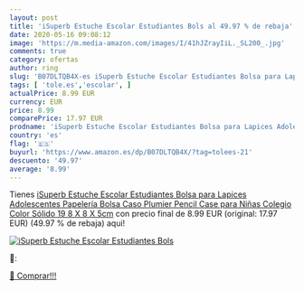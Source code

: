 ```yaml
---
layout: post
title: 'iSuperb Estuche Escolar Estudiantes Bols al 49.97 % de rebaja'
date: 2020-05-16 09:08:12
image: 'https://m.media-amazon.com/images/I/41hJZrayIiL._SL200_.jpg'
comments: true
category: ofertas
author: ring
slug: 'B07DLTQB4X-es iSuperb Estuche Escolar Estudiantes Bolsa para Lapices...'
tags: [ 'tole.es','escolar', ]
actualPrice: 8.99 EUR
currency: EUR
price: 8.99
comparePrice: 17.97 EUR
prodname: 'iSuperb Estuche Escolar Estudiantes Bolsa para Lapices Adolescentes Papelería Bolsa Caso Plumier Pencil Case para Niñas Colegio Color Sólido 19 8 X 8 X 5cm'
country: 'es'
flag: '🇪🇸'
buyurl: 'https://www.amazon.es/dp/B07DLTQB4X/?tag=tolees-21'
descuento: '49.97'
average: '8.99'
---
```


Tienes [iSuperb Estuche Escolar Estudiantes Bolsa para Lapices Adolescentes Papelería Bolsa Caso Plumier Pencil Case para Niñas Colegio Color Sólido 19 8 X 8 X 5cm](https://www.amazon.es/dp/B07DLTQB4X/?tag=tolees-21) con precio final de  8.99 EUR (original: 17.97 EUR) (49.97 %  de rebaja) aqui!

[![iSuperb Estuche Escolar Estudiantes Bols](https://m.media-amazon.com/images/I/41hJZrayIiL._SL200_.jpg)](https://www.amazon.es/dp/B07DLTQB4X/?tag=tolees-21)

🔎:


[🛒 Comprar!!!](https://www.amazon.es/dp/B07DLTQB4X/?tag=tolees-21)

